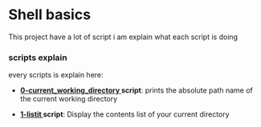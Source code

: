 # Shell basics

This project have a lot of script i am explain what each script is doing


### scripts explain

every scripts is explain here:

- **[ 0-current_working_directory ]( "./0-current_working_directory") script**: prints the absolute path name of the current working directory

- **[ 1-listit ]( "./0-current_working_directory") script**: Display the contents list of your current directory

